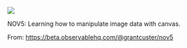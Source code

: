 ![](https://db-feed.s3.amazonaws.com/legacy/Screen_Shot_2018_11_05_at_8_28_33_PM-1541467797051.png)

NOV5: Learning how to manipulate image data with canvas.

From: https://beta.observablehq.com/@grantcuster/nov5